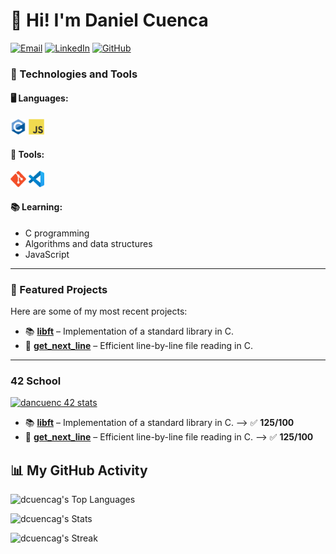 # 👋 Hi! I'm Daniel Cuenca

[![Email](https://img.shields.io/badge/-Email-red?style=flat&logo=gmail&logoColor=white)](mailto:d@loscuenca.com)  [![LinkedIn](https://img.shields.io/badge/-LinkedIn-blue?style=flat&logo=Linkedin&logoColor=white)](https://linkedin.com/in/daniel-cuenca-gutiérrez)  [![GitHub](https://img.shields.io/badge/-Github-000?style=flat&logo=Github&logoColor=white)](https://github.com/dcuencag)

### 🔧 Technologies and Tools

#### 🖥️ Languages:
<code><img width="5%" src="https://github.com/devicons/devicon/blob/master/icons/c/c-original.svg"></code>
<code><img width="5%" src="https://github.com/devicons/devicon/blob/master/icons/javascript/javascript-original.svg"></code>

#### 🔩 Tools:
<code><img width="5%" src="https://github.com/devicons/devicon/blob/master/icons/git/git-original.svg"></code>
<code><img width="5%" src="https://github.com/devicons/devicon/blob/master/icons/vscode/vscode-original.svg"></code>

#### 📚 Learning:
- C programming
- Algorithms and data structures
- JavaScript

---

### 📌 Featured Projects

Here are some of my most recent projects:

- 📚 **[libft](https://github.com/dcuencag/libft)** – Implementation of a standard library in C.
- 🚀 **[get_next_line](https://github.com/dcuencag/get_next_line)** – Efficient line-by-line file reading in C.

---

### 42 School

[![dancuenc 42 stats](https://badge.mediaplus.ma/Darkblue/dancuenc?1337Badge=off&UM6P=off)](https://github.com/oakoudad/badge42)

- 📚 **[libft](https://github.com/dcuencag/libft)** – Implementation of a standard library in C. --> ✅ **125/100**
- 🚀 **[get_next_line](https://github.com/dcuencag/get_next_line)** – Efficient line-by-line file reading in C. --> ✅ **125/100**

## 📊 My GitHub Activity

![dcuencag's Top Languages](https://github-readme-stats.vercel.app/api/top-langs/?username=dcuencag&theme=tokyonight&show_icons=true&hide_border=true&layout=compact)  

![dcuencag's Stats](https://github-profile-summary-cards.vercel.app/api/cards/profile-details?username=dcuencag&theme=github_dark)

![dcuencag's Streak](https://github-readme-streak-stats.herokuapp.com/?user=dcuencag&theme=tokyonight&hide_border=false)  

<!--
**dcuencag/dcuencag** is a ✨ _special_ ✨ repository because its `README.md` (this file) appears on your GitHub profile.

Here are some ideas to get you started:

- 🔭 I’m currently working on ...
- 🌱 I’m currently learning ...
- 👯 I’m looking to collaborate on ...
- 🤔 I’m looking for help with ...
- 💬 Ask me about ...
- 📫 How to reach me: ...
- 😄 Pronouns: ...
- ⚡ Fun fact: ...
-->
